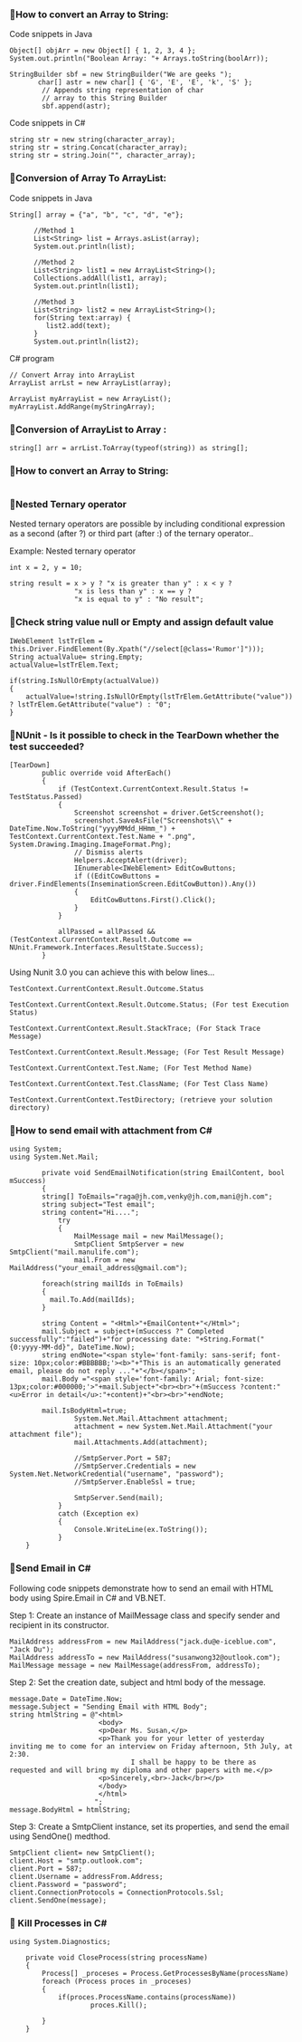 
### :dart:How to convert an Array to String:
Code snippets in Java
```
Object[] objArr = new Object[] { 1, 2, 3, 4 };  
System.out.println("Boolean Array: "+ Arrays.toString(boolArr));

StringBuilder sbf = new StringBuilder("We are geeks "); 
       char[] astr = new char[] { 'G', 'E', 'E', 'k', 'S' };  
        // Appends string representation of char 
        // array to this String Builder 
        sbf.append(astr);
```
Code snippets in C#
```
string str = new string(character_array);
string str = string.Concat(character_array);
string str = string.Join("", character_array);
```

### :dart:Conversion of Array To ArrayList:
Code snippets in Java
```
String[] array = {"a", "b", "c", "d", "e"};

      //Method 1
      List<String> list = Arrays.asList(array);          
      System.out.println(list);

      //Method 2
      List<String> list1 = new ArrayList<String>();
      Collections.addAll(list1, array);
      System.out.println(list1);

      //Method 3
      List<String> list2 = new ArrayList<String>();
      for(String text:array) {
         list2.add(text);
      }
      System.out.println(list2);
```
 C# program
```
// Convert Array into ArrayList
ArrayList arrLst = new ArrayList(array);

ArrayList myArrayList = new ArrayList();
myArrayList.AddRange(myStringArray);
```
### :dart:Conversion of ArrayList to Array :
```
string[] arr = arrList.ToArray(typeof(string)) as string[];
```
### :dart:How to convert an Array to String:
```
```
### :dart:Nested Ternary operator
Nested ternary operators are possible by including conditional expression as a second (after ?) or third part (after :) of the ternary operator..

Example: Nested ternary operator
```
int x = 2, y = 10;

string result = x > y ? "x is greater than y" : x < y ? 
                "x is less than y" : x == y ? 
                "x is equal to y" : "No result";
```
### :dart:Check string value null or Empty and assign default value
```
IWebElement lstTrElem = this.Driver.FindElement(By.Xpath("//select[@class='Rumor']")));
String actualValue= string.Empty;
actualValue=lstTrElem.Text; 

if(string.IsNullOrEmpty(actualValue))
{
	actualValue=!string.IsNullOrEmpty(lstTrElem.GetAttribute("value")) ? lstTrElem.GetAttribute("value") : "0";
}
```
### :dart:NUnit - Is it possible to check in the TearDown whether the test succeeded?
```
[TearDown]
        public override void AfterEach()
        {
            if (TestContext.CurrentContext.Result.Status != TestStatus.Passed)
            {
                Screenshot screenshot = driver.GetScreenshot();
                screenshot.SaveAsFile("Screenshots\\" + DateTime.Now.ToString("yyyyMMdd_HHmm_") + TestContext.CurrentContext.Test.Name + ".png", System.Drawing.Imaging.ImageFormat.Png);
                // Dismiss alerts
                Helpers.AcceptAlert(driver);
                IEnumerable<IWebElement> EditCowButtons;
                if ((EditCowButtons = driver.FindElements(InseminationScreen.EditCowButton)).Any())
                {
                    EditCowButtons.First().Click();
                }
            }

            allPassed = allPassed && (TestContext.CurrentContext.Result.Outcome == NUnit.Framework.Interfaces.ResultState.Success);
        }
```
Using Nunit 3.0 you can achieve this with below lines...
```
TestContext.CurrentContext.Result.Outcome.Status

TestContext.CurrentContext.Result.Outcome.Status; (For test Execution Status)

TestContext.CurrentContext.Result.StackTrace; (For Stack Trace Message)

TestContext.CurrentContext.Result.Message; (For Test Result Message)

TestContext.CurrentContext.Test.Name; (For Test Method Name)

TestContext.CurrentContext.Test.ClassName; (For Test Class Name)

TestContext.CurrentContext.TestDirectory; (retrieve your solution directory)
```
### :dart:How to send email with attachment from C#
```
using System;
using System.Net.Mail;

        private void SendEmailNotification(string EmailContent, bool mSuccess)
        {
		string[] ToEmails="raga@jh.com,venky@jh.com,mani@jh.com";
		string subject="Test email";
		string content="Hi....";
            try
            {
                MailMessage mail = new MailMessage();
                SmtpClient SmtpServer = new SmtpClient("mail.manulife.com");
                mail.From = new MailAddress("your_email_address@gmail.com");
                		
		foreach(string mailIds in ToEmails)
		{
		  mail.To.Add(mailIds);
		}
		
		string Content = "<Html>"+EmailContent+"</Html>";
		mail.Subject = subject+(mSuccess ?" Completed successfully":"failed")+"for processing date: "+String.Format("{0:yyyy-MM-dd}", DateTime.Now);
		string endNote="<span style='font-family: sans-serif; font-size: 10px;color:#BBBBBB;'><b>"+"This is an automatically generated email, please do not reply ..."+"</b></span>";
		mail.Body ="<span style='font-family: Arial; font-size: 13px;color:#000000;'>"+mail.Subject+"<br><br>"+(mSuccess ?content:"<u>Error in detail</u>:"+content)+"<br><br>"+endNote;
                
		mail.IsBodyHtml=true;
                System.Net.Mail.Attachment attachment;
                attachment = new System.Net.Mail.Attachment("your attachment file");
                mail.Attachments.Add(attachment);

                //SmtpServer.Port = 587;
                //SmtpServer.Credentials = new System.Net.NetworkCredential("username", "password");
                //SmtpServer.EnableSsl = true;

                SmtpServer.Send(mail);
            }
            catch (Exception ex)
            {
                Console.WriteLine(ex.ToString());
            }
    }
```
### :dart:Send Email in C#
Following code snippets demonstrate how to send an email with HTML body using Spire.Email in C# and VB.NET.<br>

Step 1: Create an instance of MailMessage class and specify sender and recipient in its constructor.<br>
```
MailAddress addressFrom = new MailAddress("jack.du@e-iceblue.com", "Jack Du");
MailAddress addressTo = new MailAddress("susanwong32@outlook.com");
MailMessage message = new MailMessage(addressFrom, addressTo);
```
Step 2: Set the creation date, subject and html body of the message.
```
message.Date = DateTime.Now;
message.Subject = "Sending Email with HTML Body";
string htmlString = @"<html>
                      <body>
                      <p>Dear Ms. Susan,</p>
                      <p>Thank you for your letter of yesterday inviting me to come for an interview on Friday afternoon, 5th July, at 2:30.
                              I shall be happy to be there as requested and will bring my diploma and other papers with me.</p>
                      <p>Sincerely,<br>-Jack</br></p>
                      </body>
                      </html>
                     ";   
message.BodyHtml = htmlString;
```
Step 3: Create a SmtpClient instance, set its properties, and send the email using SendOne() medthod.
```
SmtpClient client= new SmtpClient();
client.Host = "smtp.outlook.com";
client.Port = 587;
client.Username = addressFrom.Address;
client.Password = "password";
client.ConnectionProtocols = ConnectionProtocols.Ssl;
client.SendOne(message);
```
### :dart: Kill Processes in C#
```
using System.Diagnostics;

	private void CloseProcess(string processName)
	{
		Process[] _proceses = Process.GetProcessesByName(processName)
		foreach (Process proces in _proceses)
		{
			if(proces.ProcessName.contains(processName))
     	   			proces.Kill();

		}
	}
```
